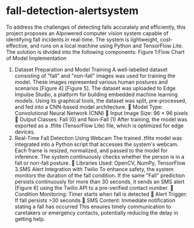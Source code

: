 # fall-detection-alertsystem
To address the challenges of detecting falls accurately and efficiently, this project proposes an AIpowered computer vision system capable of identifying fall incidents in real-time. The system is lightweight, cost-effective, and runs on a local machine using Python and TensorFlow Lite. The solution is divided into the following components:
Figure 1:Flow Chart of Model Implementation
1. Dataset Preparation and Model Training
A well-labelled dataset consisting of "fall" and "non-fall" images was used for training the model.
These images represented various human postures and scenarios [Figure 4] [Figure 5]. The dataset
was uploaded to Edge Impulse Studio, a platform for building embedded machine learning models.
Using its graphical tools, the dataset was split, pre-processed, and fed into a CNN-based model
architecture.
 Model Type: Convolutional Neural Network (CNN)
 Input Image Size: 96 × 96 pixels
 Output Classes: Fall (0) and Non-Fall (1)
After training, the model was exported as a .tflite (TensorFlow Lite) file, which is optimized for
edge devices.
2. Real-Time Fall Detection Using Webcam
The trained .tflite model was integrated into a Python script that accesses the system's webcam.
Each frame is resized, normalized, and passed to the model for inference. The system continuously
checks whether the person is in a fall or non-fall posture.
 Libraries Used: OpenCV, NumPy, TensorFlow
3.SMS Alert Integration with Twilio
To enhance safety, the system monitors the duration of the fall condition. If the same "Fall"
prediction persists continuously for more than 30 seconds, it sends an SMS alert [Figure 6] using
the Twilio API to a pre-verified contact number.
 Condition Monitoring: Timer starts when fall is detected
 Alert Trigger: If fall persists >30 seconds
 SMS Content: Immediate notification stating a fall has occurred
This ensures timely communication to caretakers or emergency contacts, potentially reducing the
delay in getting help.